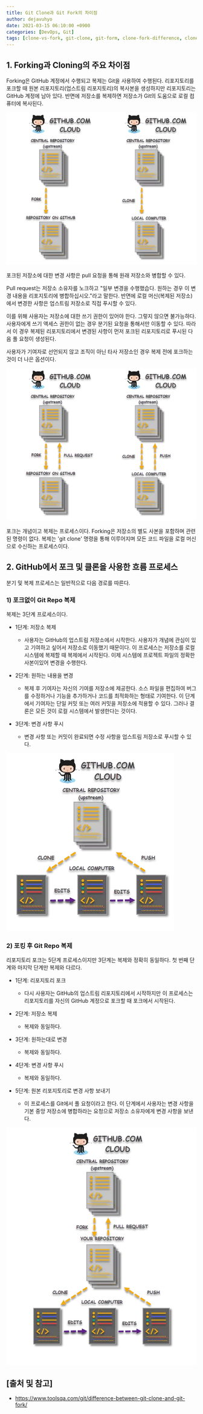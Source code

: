 ```yaml
---
title: Git Clone과 Git Fork의 차이점
author: dejavuhyo
date: 2021-03-15 06:10:00 +0900
categories: [DevOps, Git]
tags: [clone-vs-fork, git-clone, git-form, clone-fork-difference, clone-fork-차이점]
---
```


## 1. Forking과 Cloning의 주요 차이점
Forking은 GitHub 계정에서 수행되고 복제는 Git을 사용하여 수행된다. 리포지토리를 포크할 때 원본 리포지토리(업스트림 리포지토리)의 복사본을 생성하지만 리포지토리는 GitHub 계정에 남아 있다. 반면에 저장소를 복제하면 저장소가 Git의 도움으로 로컬 컴퓨터에 복사된다.

![git-clone-and-git-fork](/assets/img/2021-03-15-difference-between-git-clone-and-git-fork/git-clone-and-git-fork.png)

포크된 저장소에 대한 변경 사항은 pull 요청을 통해 원래 저장소와 병합할 수 있다.

Pull request는 저장소 소유자를 노크하고 "일부 변경을 수행했습다. 원하는 경우 이 변경 내용을 리포지토리에 병합하십시오."라고 말한다. 반면에 로컬 머신(복제된 저장소)에서 변경한 사항은 업스트림 저장소로 직접 푸시할 수 있다.

이를 위해 사용자는 저장소에 대한 쓰기 권한이 있어야 한다. 그렇지 않으면 불가능하다. 사용자에게 쓰기 액세스 권한이 없는 경우 분기된 요청을 통해서만 이동할 수 있다. 따라서 이 경우 복제된 리포지토리에서 변경된 사항이 먼저 포크된 리포지토리로 푸시된 다음 풀 요청이 생성된다.

사용자가 기여자로 선언되지 않고 조직이 아닌 타사 저장소인 경우 복제 전에 포크하는 것이 더 나은 옵션이다.

![git-cloning-and-git-forking](/assets/img/2021-03-15-difference-between-git-clone-and-git-fork/git-cloning-and-git-forking.png)

포크는 개념이고 복제는 프로세스이다. Forking은 저장소의 별도 사본을 포함하며 관련된 명령이 없다. 복제는 'git clone' 명령을 통해 이루어지며 모든 코드 파일을 로컬 머신으로 수신하는 프로세스이다.

## 2. GitHub에서 포크 및 클론을 사용한 흐름 프로세스
분기 및 복제 프로세스는 일반적으로 다음 경로를 따른다.

### 1) 포크없이 Git Repo 복제
복제는 3단계 프로세스이다.

* 1단계: 저장소 복제
  - 사용자는 GitHub의 업스트림 저장소에서 시작한다. 사용자가 개념에 관심이 있고 기여하고 싶어서 저장소로 이동했기 때문이다. 이 프로세스는 저장소를 로컬 시스템에 복제할 때 복제에서 시작된다. 이제 시스템에 프로젝트 파일의 정확한 사본이있어 변경을 수행한다.

* 2단계: 원하는 내용을 변경
  - 복제 후 기여자는 자신의 기여를 저장소에 제공한다. 소스 파일을 편집하여 버그를 수정하거나 기능을 추가하거나 코드를 최적화하는 형태로 기여한다. 이 단계에서 기여자는 단일 커밋 또는 여러 커밋을 저장소에 적용할 수 있다. 그러나 결론은 모든 것이 로컬 시스템에서 발생한다는 것이다.

* 3단계: 변경 사항 푸시
  - 변경 사항 또는 커밋이 완료되면 수정 사항을 업스트림 저장소로 푸시할 수 있다.

![git-clone](/assets/img/2021-03-15-difference-between-git-clone-and-git-fork/git-clone.png)

### 2) 포킹 후 Git Repo 복제
리포지토리 포크는 5단계 프로세스이지만 3단계는 복제와 정확히 동일하다. 첫 번째 단계와 마지막 단계만 복제와 다르다.

* 1단계: 리포지토리 포크
  - 다시 사용자는 GitHub의 업스트림 리포지토리에서 시작하지만 이 프로세스는 리포지토리를 자신의 GitHub 계정으로 포크할 때 포크에서 시작된다.

* 2단계: 저장소 복제
  - 복제와 동일하다.

* 3단계: 원하는대로 변경
  - 복제와 동일하다.

* 4단계: 변경 사항 푸시
  - 복제와 동일하다.

* 5단계: 원본 리포지토리로 변경 사항 보내기
  - 이 프로세스를 Git에서 풀 요청이라고 한다. 이 단계에서 사용자는 변경 사항을 기본 중앙 저장소에 병합하라는 요청으로 저장소 소유자에게 변경 사항을 보낸다.

![pull-request](/assets/img/2021-03-15-difference-between-git-clone-and-git-fork/pull-request.png)

## [출처 및 참고]
* <https://www.toolsqa.com/git/difference-between-git-clone-and-git-fork/>
